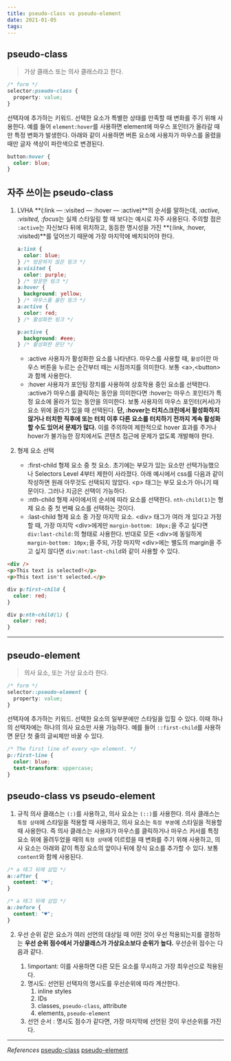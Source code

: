 ```yaml
---
title: pseudo-class vs pseudo-element
date: 2021-01-05
tags:
---
```


## pseudo-class

> 가상 클래스 또는 의사 클래스라고 한다.

```css
/* form */
selector:pseudo-class {
  property: value;
}
```

선택자에 추가하는 키워드. 선택한 요소가 특별한 상태를 만족할 때 변화를 주기 위해 사용한다. 예를 들어 `element:hover`를 사용하면 element에 마우스 포인터가 올라갈 때만 특정 변화가 발생한다. 아래와 같이 사용하면 버튼 요소에 사용자가 마우스를 올렸을 때만 글자 색상이 파란색으로 변경된다.

```css
button:hover {
  color: blue;
}
```

## 자주 쓰이는 pseudo-class

1.  LVHA
    **(:link — :visited — :hover — :active)**의 순서를 말하는데, *:active, :visited, :focus*는 실제 스타일링 할 때 보다는 예시로 자주 사용된다. 주의할 점은 `:active`는 자신보다 뒤에 위치하고, 동등한 명시성을 가진 **(:link, :hover, :visited)**를 덮어쓰기 때문에 가장 마지막에 배치되어야 한다.

    ```css
    a:link {
      color: blue;
    } /* 방문하지 않은 링크 */
    a:visited {
      color: purple;
    } /* 방문한 링크 */
    a:hover {
      background: yellow;
    } /* 마우스를 올린 링크 */
    a:active {
      color: red;
    } /* 활성화한 링크 */

    p:active {
      background: #eee;
    } /* 활성화한 문단 */
    ```

    - :active
      사용자가 활성화한 요소를 나타낸다. 마우스를 사용할 때, `활성`이란 마우스 버튼을 누르는 순간부터 떼는 시점까지를 의미한다. 보통 \<a\>,\<button\>과 함께 사용한다.
    - :hover
      사용자가 포인팅 장치를 사용하여 상호작용 중인 요소를 선택한다. :active가 마우스를 클릭하는 동안을 의미한다면 :hover는 마우스 포인터가 특정 요소에 올라가 있는 동안을 의미한다. 보통 사용자의 마우스 포인터(커서)가 요소 위에 올라가 있을 때 선택된다. **단, :hover는 터치스크린에서 활성화하지 않거나 터치한 직후에 또는 터치 이후 다른 요소를 터치하기 전까지 계속 활성화 할 수도 있어서 문제가 많다.** 이를 주의하여 제한적으로 hover 효과를 주거나 hover가 불가능한 장치에서도 콘텐츠 접근에 문제가 없도록 개발해야 한다.

2.  형제 요소 선택

    - :first-child
      형제 요소 중 첫 요소. 초기에는 부모가 있는 요소만 선택가능했으나 Selectors Level 4부터 제한이 사라졌다. 아래 예시에서 css를 다음과 같이 작성하면 원래 아무것도 선택되지 않았다. \<p\> 태그는 부모 요소가 아니기 때문이다. 그러나 지금은 선택이 가능하다.
    - :nth-child
      형제 사이에서의 순서에 따라 요소를 선택한다. `nth-child(1)`는 형제 요소 중 첫 번째 요소를 선택하는 것이다.
    - :last-child
      형제 요소 중 가장 마지막 요소. \<div\> 태그가 여러 개 있다고 가정할 때, 가장 마지막 \<div\>에게만 `margin-bottom: 10px;`을 주고 싶다면 `div:last-child:`의 형태로 사용한다. 반대로 모든 \<div\>에 동일하게 `margin-bottom: 10px;`을 주되, 가장 마지막 \<div\>에는 별도의 margin을 주고 싶지 않다면 `div:not:last-child`와 같이 사용할 수 있다.

```html
<div />
<p>This text is selected!</p>
<p>This text isn't selected.</p>
```

```css
div p:first-child {
  color: red;
}

div p:nth-child(1) {
  color: red;
}
```

---

## pseudo-element

> 의사 요소, 또는 가상 요소라 한다.

```css
/* form */
selector::pseudo-element {
  property: value;
}
```

선택자에 추가하는 키워드. 선택한 요소의 일부분에만 스타일을 입힐 수 있다. 이때 하나의 선택자에는 하나의 의사 요소만 사용 가능하다. 예를 들어 `::first-child`를 사용하면 문단 첫 줄의 글씨체만 바꿀 수 있다.

```css
/* The first line of every <p> element. */
p::first-line {
  color: blue;
  text-transform: uppercase;
}
```

## pseudo-class vs pseudo-element

1. 규칙
   의사 클래스는 `(:)`를 사용하고, 의사 요소는 `(::)`를 사용한다. 의사 클래스는 `특정 상태`에 스타일을 적용할 때 사용하고, 의사 요소는 `특정 부분`에 스타일을 적용할 때 사용한다. 즉 의사 클래스는 사용자가 마우스를 클릭하거나 마우스 커서를 특정 요소 위에 올려두었을 때의 `특정 상태`에 이르렀을 때 변화를 주기 위해 사용하고, 의사 요소는 아래와 같이 특정 요소의 앞이나 뒤에 장식 요소를 추가할 수 있다. 보통 `content`와 함께 사용된다.

```css
/* a 태그 뒤에 삽입 */
a::after {
  content: "♥";
}

/* a 태그 뒤에 삽입 */
a::before {
  content: "♥";
}
```

2. 우선 순위
   같은 요소가 여러 선언의 대상일 때 어떤 것이 우선 적용되는지를 결정하는 **우선 순위 점수에서 가상클래스가 가상요소보다 순위가 높다.** 우선순위 점수는 다음과 같다.

   1. !important: 이를 사용하면 다른 모든 요소를 무시하고 가장 최우선으로 적용된다.
   2. 명시도: 선언된 선택자의 명시도를 우선순위에 따라 계산한다.
      1. inline styles
      2. IDs
      3. classes, `pseudo-class`, attribute
      4. elements, `pseudo-element`
   3. 선언 순서 : 명시도 점수가 같다면, 가장 마지막에 선언된 것이 우선순위를 가진다.

---

_References_
[pseudo-class](https://developer.mozilla.org/ko/docs/Web/CSS/Pseudo-classes)
[pseudo-element](https://developer.mozilla.org/ko/docs/Web/CSS/Pseudo-elements)

